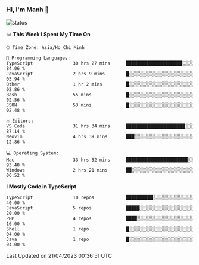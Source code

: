 ### Hi, I'm Manh 👋

![status](https://badge.stateful.com/manhhn01/status.svg)

<!--START_SECTION:waka-->
📊 **This Week I Spent My Time On** 

```text
🕑︎ Time Zone: Asia/Ho_Chi_Minh

💬 Programming Languages: 
TypeScript               30 hrs 27 mins      █████████████████████░░░░   84.06 % 
JavaScript               2 hrs 9 mins        █░░░░░░░░░░░░░░░░░░░░░░░░   05.94 % 
Other                    1 hr 2 mins         █░░░░░░░░░░░░░░░░░░░░░░░░   02.86 % 
Bash                     55 mins             █░░░░░░░░░░░░░░░░░░░░░░░░   02.56 % 
JSON                     53 mins             █░░░░░░░░░░░░░░░░░░░░░░░░   02.48 % 

🔥 Editors: 
VS Code                  31 hrs 34 mins      ██████████████████████░░░   87.14 % 
Neovim                   4 hrs 39 mins       ███░░░░░░░░░░░░░░░░░░░░░░   12.86 % 

💻 Operating System: 
Mac                      33 hrs 52 mins      ███████████████████████░░   93.48 % 
Windows                  2 hrs 21 mins       ██░░░░░░░░░░░░░░░░░░░░░░░   06.52 % 
```

**I Mostly Code in TypeScript** 

```text
TypeScript               10 repos            ██████████░░░░░░░░░░░░░░░   40.00 % 
JavaScript               5 repos             █████░░░░░░░░░░░░░░░░░░░░   20.00 % 
PHP                      4 repos             ████░░░░░░░░░░░░░░░░░░░░░   16.00 % 
Shell                    1 repo              █░░░░░░░░░░░░░░░░░░░░░░░░   04.00 % 
Java                     1 repo              █░░░░░░░░░░░░░░░░░░░░░░░░   04.00 % 
```




 Last Updated on 21/04/2023 00:36:51 UTC
<!--END_SECTION:waka-->
